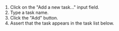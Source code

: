 1. Click on the "Add a new task..." input field.
2. Type a task name.
3. Click the "Add" button.
4. Assert that the task appears in the task list below.